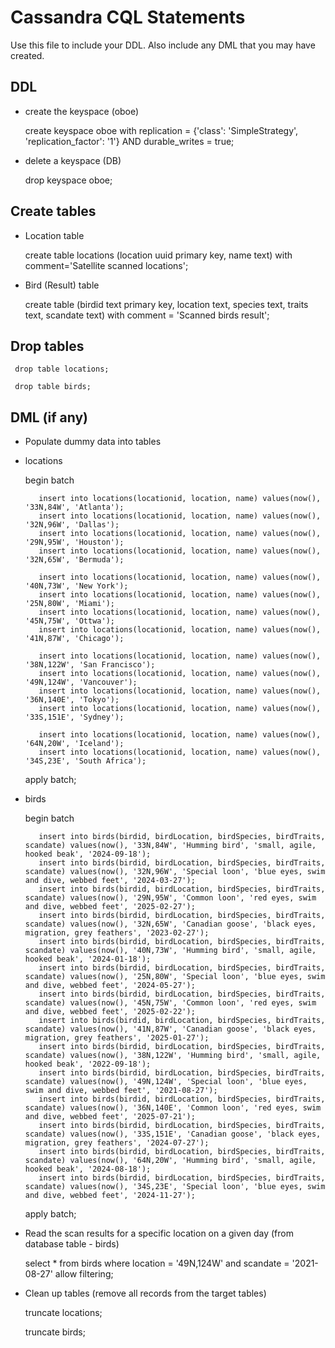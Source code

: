 # Cassandra CQL Statements

Use this file to include your DDL.  Also include any DML that you may have created.


## DDL
   - create the keyspace (oboe)
    
      create keyspace oboe with replication = {'class': 'SimpleStrategy', 'replication_factor': '1'}  AND durable_writes = true;

   - delete a keyspace (DB)
    
      drop keyspace oboe;

## Create tables
   
   - Location table
    
      create table locations (location uuid primary key, name text) with comment='Satellite scanned locations';
    
   - Bird (Result) table
    
      create table (birdid text primary key, location text, species text, traits text, scandate text) with comment = 'Scanned birds result';

## Drop tables
  
     drop table locations;
  
     drop table birds;

## DML (if any)

   - Populate dummy data into tables 


   - locations

    
		begin batch
		
			insert into locations(locationid, location, name) values(now(), '33N,84W', 'Atlanta');
			insert into locations(locationid, location, name) values(now(), '32N,96W', 'Dallas');
			insert into locations(locationid, location, name) values(now(), '29N,95W', 'Houston');
			insert into locations(locationid, location, name) values(now(), '32N,65W', 'Bermuda');
			
			insert into locations(locationid, location, name) values(now(), '40N,73W', 'New York');
			insert into locations(locationid, location, name) values(now(), '25N,80W', 'Miami');
			insert into locations(locationid, location, name) values(now(), '45N,75W', 'Ottwa');
			insert into locations(locationid, location, name) values(now(), '41N,87W', 'Chicago');
			
			insert into locations(locationid, location, name) values(now(), '38N,122W', 'San Francisco');
			insert into locations(locationid, location, name) values(now(), '49N,124W', 'Vancouver');	
			insert into locations(locationid, location, name) values(now(), '36N,140E', 'Tokyo');
			insert into locations(locationid, location, name) values(now(), '33S,151E', 'Sydney');
			
			insert into locations(locationid, location, name) values(now(), '64N,20W', 'Iceland');
			insert into locations(locationid, location, name) values(now(), '34S,23E', 'South Africa');

		apply batch;
		

   - birds


		begin batch
		
			insert into birds(birdid, birdLocation, birdSpecies, birdTraits, scandate) values(now(), '33N,84W', 'Humming bird', 'small, agile, hooked beak', '2024-09-18');
			insert into birds(birdid, birdLocation, birdSpecies, birdTraits, scandate) values(now(), '32N,96W', 'Special loon', 'blue eyes, swim and dive, webbed feet', '2024-03-27');
			insert into birds(birdid, birdLocation, birdSpecies, birdTraits, scandate) values(now(), '29N,95W', 'Common loon', 'red eyes, swim and dive, webbed feet', '2025-02-27');
			insert into birds(birdid, birdLocation, birdSpecies, birdTraits, scandate) values(now(), '32N,65W', 'Canadian goose', 'black eyes, migration, grey feathers', '2023-02-27');
			insert into birds(birdid, birdLocation, birdSpecies, birdTraits, scandate) values(now(), '40N,73W', 'Humming bird', 'small, agile, hooked beak', '2024-01-18');
			insert into birds(birdid, birdLocation, birdSpecies, birdTraits, scandate) values(now(), '25N,80W', 'Special loon', 'blue eyes, swim and dive, webbed feet', '2024-05-27');
			insert into birds(birdid, birdLocation, birdSpecies, birdTraits, scandate) values(now(), '45N,75W', 'Common loon', 'red eyes, swim and dive, webbed feet', '2025-02-22');
			insert into birds(birdid, birdLocation, birdSpecies, birdTraits, scandate) values(now(), '41N,87W', 'Canadian goose', 'black eyes, migration, grey feathers', '2025-01-27');
			insert into birds(birdid, birdLocation, birdSpecies, birdTraits, scandate) values(now(), '38N,122W', 'Humming bird', 'small, agile, hooked beak', '2022-09-18');
			insert into birds(birdid, birdLocation, birdSpecies, birdTraits, scandate) values(now(), '49N,124W', 'Special loon', 'blue eyes, swim and dive, webbed feet', '2021-08-27');
			insert into birds(birdid, birdLocation, birdSpecies, birdTraits, scandate) values(now(), '36N,140E', 'Common loon', 'red eyes, swim and dive, webbed feet', '2025-07-21');
			insert into birds(birdid, birdLocation, birdSpecies, birdTraits, scandate) values(now(), '33S,151E', 'Canadian goose', 'black eyes, migration, grey feathers', '2024-07-27');
			insert into birds(birdid, birdLocation, birdSpecies, birdTraits, scandate) values(now(), '64N,20W', 'Humming bird', 'small, agile, hooked beak', '2024-08-18');
			insert into birds(birdid, birdLocation, birdSpecies, birdTraits, scandate) values(now(), '34S,23E', 'Special loon', 'blue eyes, swim and dive, webbed feet', '2024-11-27');
		
		apply batch;
		
	    
   - Read the scan results for a specific location on a given day (from database table - birds)

       select * from birds where location = '49N,124W' and scandate = '2021-08-27' allow filtering;

   - Clean up tables (remove all records from the target tables)
    
       truncate locations;
   
       truncate birds;
       